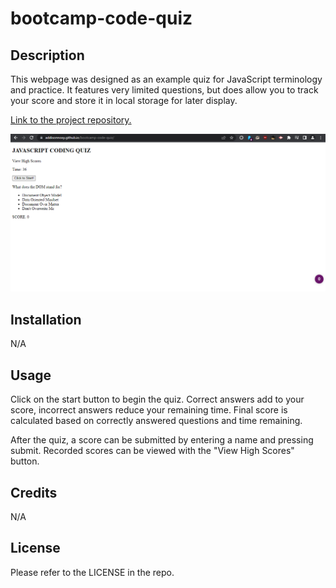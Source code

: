 # bootcamp-code-quiz

## Description
This webpage was designed as an example quiz for JavaScript terminology and practice. It features very limited questions, but does allow you to track your score and store it in local storage for later display.

[Link to the project repository.](https://github.com/AddisonNoxy/bootcamp-code-quiz)

![Image of the screenshotted application.](Capture.PNG)

## Installation
N/A

## Usage
Click on the start button to begin the quiz. Correct answers add to your score, incorrect answers reduce your remaining time. Final score is calculated based on correctly answered questions and time remaining.

After the quiz, a score can be submitted by entering a name and pressing submit. Recorded scores can be viewed with the "View High Scores" button.

## Credits
N/A

## License
Please refer to the LICENSE in the repo.